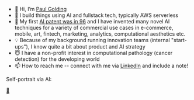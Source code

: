 - 👋 Hi, I’m [Paul Golding](https://paulgolding.com/)
- 👀 I build things using AI and fullstack tech, typically AWS serverless
- 👀 My first [AI patent was in 96](https://patents.google.com/?inventor=paul+golding&assignee=motorola&oq=paul+golding+motorola) and I have invented many novel AI techniques for a variety of commercial use cases in e-commerce, mobile, art, fintech, marketing, analytics, computational aesthetics etc.
- 💡 Because of my background running innovation teams (internal "start-ups"), I know quite a bit about product and AI strategy
- 😇 I have a non-profit interest in computational pathology (cancer detection) for the developing world
- 📫 How to reach me -- connect with me via [LinkedIn](https://www.linkedin.com/in/paulgolding/) and include a note!

Self-portrait via AI:

[👀](https://pbs.twimg.com/media/FXv2fImUYAEJuFt?format=jpg&name=small)

<!---
pgolding/pgolding is a ✨ special ✨ repository because its `README.md` (this file) appears on your GitHub profile.
You can click the Preview link to take a look at your changes.
--->
